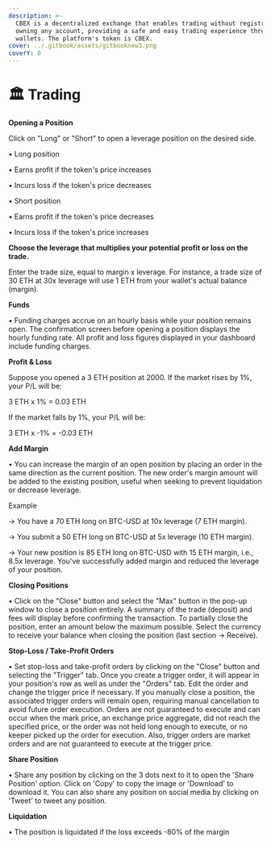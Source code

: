```yaml
---
description: >-
  CBEX is a decentralized exchange that enables trading without registration or
  owning any account, providing a safe and easy trading experience through web3
  wallets. The platform's token is CBEX.
cover: ../.gitbook/assets/gitbooknew3.png
coverY: 0
---
```


# 🏛 Trading

**Opening a Position**&#x20;

Click on "Long" or "Short" to open a leverage position on the desired side.

• Long position

• Earns profit if the token's price increases

• Incurs loss if the token's price decreases

• Short position

• Earns profit if the token's price decreases

• Incurs loss if the token's price increases

&#x20;

**Choose the leverage that multiplies your potential profit or loss on the trade.**

&#x20;

Enter the trade size, equal to margin x leverage. For instance, a trade size of 30 ETH at 30x leverage will use 1 ETH from your wallet's actual balance (margin).

&#x20;

**Funds**

• Funding charges accrue on an hourly basis while your position remains open. The confirmation screen before opening a position displays the hourly funding rate. All profit and loss figures displayed in your dashboard include funding charges.

&#x20;

**Profit & Loss**&#x20;

Suppose you opened a 3 ETH position at 2000. If the market rises by 1%, your P/L will be:

3 ETH x 1% = 0.03 ETH

If the market falls by 1%, your P/L will be:

3 ETH x -1% = -0.03 ETH

&#x20;

**Add Margin**&#x20;

• You can increase the margin of an open position by placing an order in the same direction as the current position. The new order's margin amount will be added to the existing position, useful when seeking to prevent liquidation or decrease leverage.&#x20;

Example

\-> You have a 70 ETH long on BTC-USD at 10x leverage (7 ETH margin).

\-> You submit a 50 ETH long on BTC-USD at 5x leverage (10 ETH margin).

\-> Your new position is 85 ETH long on BTC-USD with 15 ETH margin, i.e., 8.5x leverage. You've successfully added margin and reduced the leverage of your position.

&#x20;

**Closing Positions**&#x20;

• Click on the "Close" button and select the "Max" button in the pop-up window to close a position entirely. A summary of the trade (deposit) and fees will display before confirming the transaction. To partially close the position, enter an amount below the maximum possible. Select the currency to receive your balance when closing the position (last section -> Receive).

&#x20;

**Stop-Loss / Take-Profit Orders**&#x20;

• Set stop-loss and take-profit orders by clicking on the "Close" button and selecting the "Trigger" tab. Once you create a trigger order, it will appear in your position's row as well as under the "Orders" tab. Edit the order and change the trigger price if necessary. If you manually close a position, the associated trigger orders will remain open, requiring manual cancellation to avoid future order execution. Orders are not guaranteed to execute and can occur when the mark price, an exchange price aggregate, did not reach the specified price, or the order was not held long enough to execute, or no keeper picked up the order for execution. Also, trigger orders are market orders and are not guaranteed to execute at the trigger price.

&#x20;

**Share Position**&#x20;

• Share any position by clicking on the 3 dots next to it to open the 'Share Position' option. Click on 'Copy' to copy the image or 'Download' to download it. You can also share any position on social media by clicking on 'Tweet' to tweet any position.

&#x20;

**Liquidation**&#x20;

• The position is liquidated if the loss exceeds -80% of the margin
